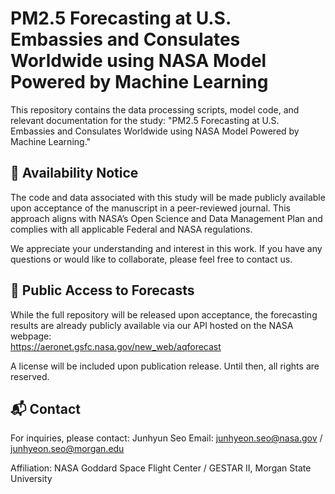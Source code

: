 # PM2.5 Forecasting at U.S. Embassies and Consulates Worldwide using NASA Model Powered by Machine Learning

This repository contains the data processing scripts, model code, and relevant documentation for the study:
"PM2.5 Forecasting at U.S. Embassies and Consulates Worldwide using NASA Model Powered by Machine Learning."

## 📢 Availability Notice

The code and data associated with this study will be made publicly available upon acceptance of the manuscript in a peer-reviewed journal. This approach aligns with NASA’s Open Science and Data Management Plan and complies with all applicable Federal and NASA regulations.

We appreciate your understanding and interest in this work. If you have any questions or would like to collaborate, please feel free to contact us.

## 🔗 Public Access to Forecasts
While the full repository will be released upon acceptance, the forecasting results are already publicly available via our API hosted on the NASA webpage:  
https://aeronet.gsfc.nasa.gov/new_web/aqforecast


A license will be included upon publication release. Until then, all rights are reserved.

## 📬 Contact

For inquiries, please contact:
Junhyun Seo
Email: junhyeon.seo@nasa.gov / junhyeon.seo@morgan.edu

Affiliation: NASA Goddard Space Flight Center / GESTAR II, Morgan State University
